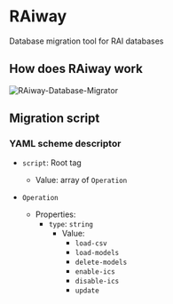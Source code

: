 # RAiway

Database migration tool for RAI databases

## How does RAiway work

![RAiway-Database-Migrator](https://github.com/andremandrade/raiway/assets/6182479/9d110c6f-15eb-4a70-b563-067d94bb7916)

## Migration script

### YAML scheme descriptor

* `script`: Root tag
  * Value: array of `Operation`

* `Operation`
  * Properties:
    * `type`: `string`
      * Value:
        * `load-csv`
        * `load-models`
        * `delete-models`
        * `enable-ics`
        * `disable-ics`
        * `update`
